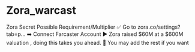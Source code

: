 # Zora_warcast
Zora Secret Possible Requirement/Multiplier  ✅ Go to zora.co/settings?tab=p… ➡️ Connect Farcaster Account  ▶️ Zora raised $60M at a $600M valuation , doing this takes you ahead.  📌 You may add the rest if you want
